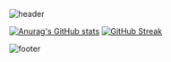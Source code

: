 ![header](https://capsule-render.vercel.app/api?type=waving&color=0:020F52,50:20BDFF,100:A5FECB&height=200&section=header&text=Lee%20Taehyun&fontSize=50&animation=fadeIn&fontColor=auto)

[![Anurag's GitHub stats](https://github-readme-stats.vercel.app/api?username=LLTae2&show_icons=true&theme=algolia&icon_color=1CB5E0)](https://github.com/LLTae2)
  [![GitHub Streak](https://github-readme-streak-stats.herokuapp.com/?user=LLTae2&background=050F2C&ring=0195DD&fire=0195DD&currStreakNum=ffffff&sideNums=ffffff&currStreakLabel=0195DD&dates=ffffff)](https://git.io/streak-stats)
  
<!--   [![Solved.ac프로필](http://mazassumnida.wtf/api/v2/generate_badge?boj=hfbdbxn)](https://solved.ac/hfbdbxn) -->


![footer](https://capsule-render.vercel.app/api?section=footer&type=waving&color=0:020F52,50:20BDFF,100:A5FECB&height=130)
